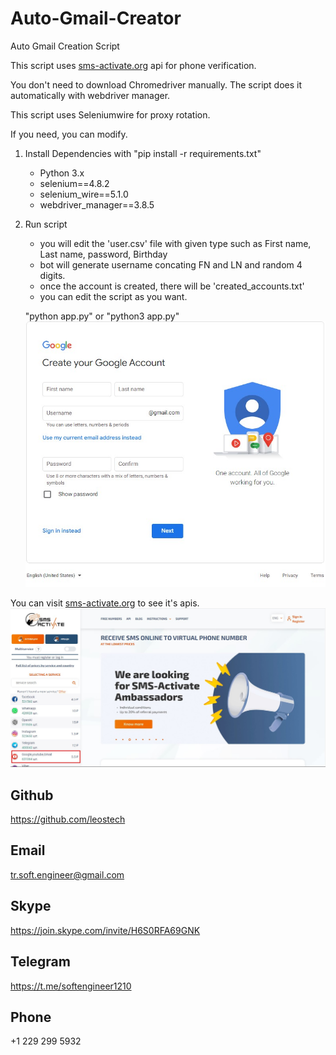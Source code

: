 # Auto-Gmail-Creator

Auto Gmail Creation Script

This script uses [sms-activate.org](https://sms-activate.org) api for phone verification.

You don't need to download Chromedriver manually. The script does it automatically with webdriver manager.

This script uses Seleniumwire for proxy rotation.

If you need, you can modify.

1. Install Dependencies with "pip install -r requirements.txt"
    - Python 3.x
    - selenium==4.8.2
    - selenium_wire==5.1.0
    - webdriver_manager==3.8.5
2. Run script 
    - you will edit the 'user.csv' file with given type such as First name, Last name, password, Birthday
    - bot will generate username concating FN and LN and random 4 digits.
    - once the account is created, there will be 'created_accounts.txt'
    - you can edit the script as you want.
    
    "python app.py" or "python3 app.py"
    ![image](./gmail-create.jpg)

You can visit [sms-activate.org](https://sms-activate.org) to see it's apis.
    ![sms-activate](./sms.jpg)
    

## Github

https://github.com/leostech

## Email

tr.soft.engineer@gmail.com

## Skype

https://join.skype.com/invite/H6S0RFA69GNK

## Telegram

https://t.me/softengineer1210

## Phone

+1 229 299 5932

